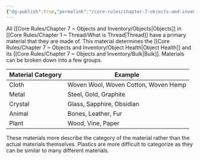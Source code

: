 ```yaml
---
{"dg-publish":true,"permalink":"/core-rules/chapter-7-objects-and-inventory/materials/"}
---
```


All [[Core Rules/Chapter 7 ~ Objects and Inventory/Objects\|Objects]] in [[Core Rules/Chapter 1 ~ Thread/What is Thread\|Thread]] have a primary material that they are made of. This material determines the [[Core Rules/Chapter 7 ~ Objects and Inventory/Object Health\|Object Health]] and its [[Core Rules/Chapter 7 ~ Objects and Inventory/Bulk\|Bulk]]. Materials can be broken down into a few groups.

| Material Category | Example                              |
| ----------------- | ------------------------------------ |
| Cloth             | Woven Wool, Woven Cotton, Woven Hemp |
| Metal             | Steel, Gold, Graphite                |
| Crystal           | Glass, Sapphire, Obsidian            |
| Animal            | Bones, Leather, Fur                  |
| Plant             | Wood, Vine, Paper                    |
These materials more describe the category of the material rather than the actual materials themselves. Plastics are more difficult to categorize as they can be similar to many different materials.